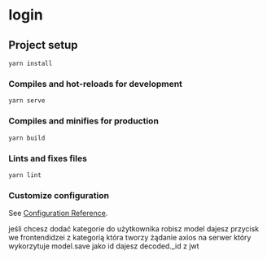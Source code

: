 # login

## Project setup

```
yarn install
```

### Compiles and hot-reloads for development

```
yarn serve
```

### Compiles and minifies for production

```
yarn build
```

### Lints and fixes files

```
yarn lint
```

### Customize configuration

See [Configuration Reference](https://cli.vuejs.org/config/).

jeśli chcesz dodać kategorie do użytkownika
robisz model dajesz przycisk we frontendidzei z kategorią która tworzy żądanie axios na serwer który wykorzytuje model.save jako id dajesz decoded.\_id z jwt
